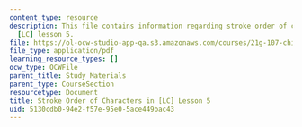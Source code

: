 ```yaml
---
content_type: resource
description: This file contains information regarding stroke order of characters in
  [LC] lesson 5.
file: https://ol-ocw-studio-app-qa.s3.amazonaws.com/courses/21g-107-chinese-i-streamlined-fall-2014/5130cdb094e2f57e95e05ace449bac43_MIT21G_107F14_Chars5_SO.pdf
file_type: application/pdf
learning_resource_types: []
ocw_type: OCWFile
parent_title: Study Materials
parent_type: CourseSection
resourcetype: Document
title: Stroke Order of Characters in [LC] Lesson 5
uid: 5130cdb0-94e2-f57e-95e0-5ace449bac43
---
```

